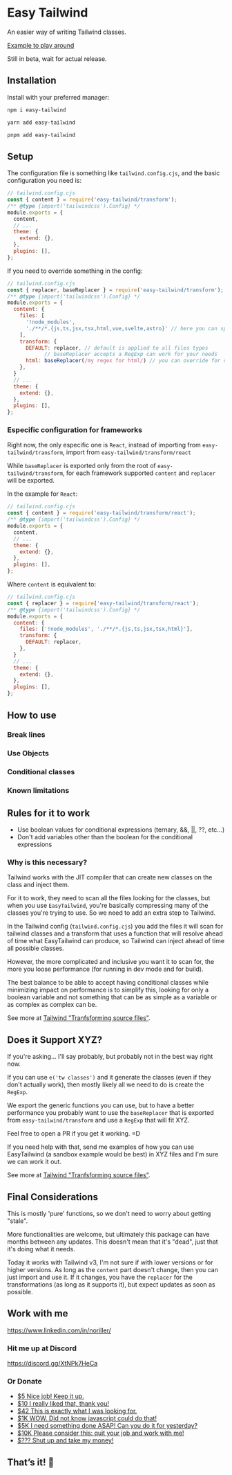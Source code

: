 # Easy Tailwind

An easier way of writing Tailwind classes.

[Example to play around](https://stackblitz.com/edit/easy-tailwind?file=src/App.jsx)

Still in beta, wait for actual release.

## Installation

Install with your preferred manager:

```bash
npm i easy-tailwind
```

```bash
yarn add easy-tailwind
```

```bash
pnpm add easy-tailwind
```

## Setup

The configuration file is something like `tailwind.config.cjs`, and the basic configuration you need is:

```js
// tailwind.config.cjs
const { content } = require('easy-tailwind/transform');
/** @type {import('tailwindcss').Config} */
module.exports = {
  content,
  // ...
  theme: {
    extend: {},
  },
  plugins: [],
};
```

If you need to override something in the config:

```js
// tailwind.config.cjs
const { replacer, baseReplacer } = require('easy-tailwind/transform');
/** @type {import('tailwindcss').Config} */
module.exports = {
  content: {
    files: [
      '!node_modules',
      './**/*.{js,ts,jsx,tsx,html,vue,svelte,astro}' // here you can specify your own files and directories
    ],
    transform: {
      DEFAULT: replacer, // default is applied to all files types
            // baseReplacer accepts a RegExp can work for your needs
      html: baseReplacer(/my regex for html/) // you can override for one file type
    },
  }
  // ...
  theme: {
    extend: {},
  },
  plugins: [],
};
```

### Especific configuration for frameworks

Right now, the only especific one is `React`, instead of importing from `easy-tailwind/transform`, import from `easy-tailwind/transform/react`

While `baseReplacer` is exported only from the root of `easy-tailwind/transform`, for each framework supported `content` and `replacer` will be exported.

In the example for `React`:

```js
// tailwind.config.cjs
const { content } = require('easy-tailwind/transform/react');
/** @type {import('tailwindcss').Config} */
module.exports = {
  content,
  // ...
  theme: {
    extend: {},
  },
  plugins: [],
};
```

Where `content` is equivalent to:

```js
// tailwind.config.cjs
const { replacer } = require('easy-tailwind/transform/react');
/** @type {import('tailwindcss').Config} */
module.exports = {
  content: {
    files: ['!node_modules', './**/*.{js,ts,jsx,tsx,html}'],
    transform: {
      DEFAULT: replacer,
    },
  }
  // ...
  theme: {
    extend: {},
  },
  plugins: [],
};
```

## How to use

### Break lines

### Use Objects

### Conditional classes

### Known limitations

## Rules for it to work

- Use boolean values for conditional expressions (ternary, &&, ||, ??, etc...)
- Don't add variables other than the boolean for the conditional expressions

### Why is this necessary?

Tailwind works with the JIT compiler that can create new classes on the class and inject them.

For it to work, they need to scan all the files looking for the classes, but when you use `EasyTailwind`,
you're basically compressing many of the classes you're trying to use. So we need to add an extra step to Tailwind.

In the Tailwind config (`tailwind.config.cjs`) you add the files it will scan for tailwind classes and a transform that uses a function that will resolve ahead of time what EasyTailwind can produce, so Tailwind can inject ahead of time all possible classes.

However, the more complicated and inclusive you want it to scan for, the more you loose performance (for running in dev mode and for build).

The best balance to be able to accept having conditional classes while minimizing impact on performance is to simplify this, looking for only a boolean variable and not something that can be as simple as a variable or as complex as complex can be.

See more at [Tailwind "Tranfsforming source files"](https://tailwindcss.com/docs/content-configuration#transforming-source-files).

## Does it Support XYZ?

If you're asking... I'll say probably, but probably not in the best way right now.

If you can use `e('tw classes')` and it generate the classes (even if they don't actually work), then mostly likely all we need to do is create the `RegExp`.

We export the generic functions you can use, but to have a better performance you probably want to use the `baseReplacer` that is exported from `easy-tailwind/transform` and use a `RegExp` that will fit XYZ.

Feel free to open a PR if you get it working. =D

If you need help with that, send me examples of how you can use EasyTailwind (a sandbox example would be best) in XYZ files and I'm sure we can work it out.

See more at [Tailwind "Tranfsforming source files"](https://tailwindcss.com/docs/content-configuration#transforming-source-files).

## Final Considerations

This is mostly 'pure' functions, so we don't need to worry about getting "stale".

More functionalities are welcome, but ultimately this package can have months between any updates.
This doesn't mean that it's "dead", just that it's doing what it needs.

Today it works with Tailwind v3, I'm not sure if with lower versions or for higher versions.
As long as the `content` part doesn't change, then you can just import and use it.
If it changes, you have the `replacer` for the transformations (as long as it supports it), but expect updates as soon as possible.

## Work with me

<https://www.linkedin.com/in/noriller/>

### Hit me up at Discord

<https://discord.gg/XtNPk7HeCa>

### Or Donate

- [$5 Nice job! Keep it up.](https://www.paypal.com/donate/?business=VWNG7KZD9SS4S&no_recurring=0&currency_code=USD&amount=5)
- [$10 I really liked that, thank you!](https://www.paypal.com/donate/?business=VWNG7KZD9SS4S&no_recurring=0&currency_code=USD&amount=10)
- [$42 This is exactly what I was looking for.](https://www.paypal.com/donate/?business=VWNG7KZD9SS4S&no_recurring=0&currency_code=USD&amount=42)
- [$1K WOW. Did not know javascript could do that!](https://www.paypal.com/donate/?business=VWNG7KZD9SS4S&no_recurring=0&currency_code=USD&amount=1000)
- [$5K I need something done ASAP! Can you do it for yesterday?](https://www.paypal.com/donate/?business=VWNG7KZD9SS4S&no_recurring=0&currency_code=USD&amount=5000)
- [$10K Please consider this: quit your job and work with me!](https://www.paypal.com/donate/?business=VWNG7KZD9SS4S&no_recurring=0&currency_code=USD&amount=10000)
- [$??? Shut up and take my money!](https://www.paypal.com/donate/?business=VWNG7KZD9SS4S&no_recurring=0&currency_code=USD)

## That’s it! 👏
